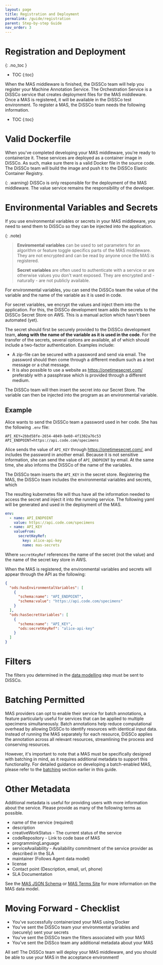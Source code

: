 ```yaml
---
layout: page
title: Registration and Deployment
permalink: /guide/registration
parent: Step-by-step Guide
nav_order: 3
---
```


# Registration and Deployment

{: .no_toc }

- TOC
{:toc}

When the MAS middleware is finished, the DiSSCo team will help you register your Machine Annotation
Service. The Orchestration Service is a DiSSCo service that creates deployment files for the MAS
middleware. Once a MAS is registered, it will be available in the DiSSCo test environment. To
register a MAS, the DiSSCo team needs the following information.

- TOC
{:toc}

# Valid Dockerfile

When you've completed developing your MAS middleware, you're ready to containerize it. These
services are deployed as a container image in DiSSCo. As such, make sure
there is a valid Docker file in the source code. The DiSSCo team will build the image and push it to
the DiSSCo Elastic Container Registry.

{: .warning}
DiSSCo is only responsible for the deployment of the MAS middleware. The value service
remains the responsibility of the developer.

# Environmental Variables and Secrets

If you use environmental variables or secrets in your MAS middleware, you need to send them to
DiSSCo so they can be injected into the application.

{: .note}
>
> **Enviromental variables** can be used to set parameters for an algorithm or feature toggle
> specifics
> parts of the MAS middleware. They are not encrypted and can be read by anyone once the MAS is
> registered.
>
> **Secret variables** are often used to authenticate with a service or are otherwise values you
> don't want exposed. They are encrypted and - naturally - are not publicly available.

For environmental variables, you can send the DiSSCo team the value of the variable and the name of
the variable as it is used in code.

For secret variables, we encrypt the values and inject them into the application. For this, the
DiSSCo development team adds the secrets to the DiSSCo Secret Store on AWS. This is a
manual action which hasn't been automated (yet).

The secret should first be securely provided to the DiSSCo development team, **along with the name
of the variable as it is used in the code**. For the transfer of the secrets, several options are
available, all of which should include a two-factor authentication.
Examples include:

- A zip-file can be secured with a password and send via email. The password should then come
  through a different medium
  such as a text message or a chat message.
- It is also possible to use a website as https://onetimesecret.com/ preferably with a passphrase
  which is provided through a different
  medium.

The DiSSCo team will then insert the secret into our Secret Store. The variable can then be injected
into the program as an environmental variable.

## Example

Alice wants to send the DiSSCo team a password used in her code. She has the following `.env` file:

```text
API_KEY=2bbd58fe-2654-4049-be60-4f1302a76c53
API_ENDPOINT=https://api.code.com/specimens
```

Alice sends the value of `API_KEY` through https://onetimesecret.com/, and includes the password in
another email. Because it is not sensitive information, she can send the value of `API_ENDPOINT` by
email. At the same time, she also informs the DiSSCo of the name of the variables.

The DiSSCo team inserts the `API_KEY` in the secret store. Registering the MAS, the DiSSCo team
includes the environmental variables and secrets, which

The resulting kubernetes file will thus have all the information needed to access the secret and
inject it into the running service. The following yaml will be generated and used in the deployment
of the MAS.

```yaml
env:
  - name: API_ENDPOINT
    value: https://api.code.com/specimens
  - name: API_KEY
    valueFrom:
      secretKeyRef:
        key: alice-api-key
        name: mas-secrets
```

Where `secretKeyRef` references the name of the secret (not the value) and the name of the secret
key store in AWS.

When the MAS is registered, the environmental variables and secrets will appear through the API as
the following:

```json
{
  "ods:hasEnvironmentalVariables": [
    {
      "schema:name": "API_ENDPOINT",
      "schema:value": "https://api.code.com/specimens"
    }
  ],
  "ods:hasSecretVariables": [
    {
      "schema:name": "API_KEY",
      "ods:secretKeyRef": "alice-api-key"
    }
  ]
}
```

# Filters

The filters you determined in the [data modelling](/guide/data-model) step must be sent to DiSSCo.

# Batching Permitted

MAS providers can opt to enable their service for batch annotations, a feature particularly useful
for services that can be applied to multiple specimens simultaneously. Batch annotations help reduce
computational overhead by allowing DiSSCo to identify resources with identical input data. Instead
of running the MAS separately for each resource, DiSSCo applies the annotation across all relevant
resources, streamlining the process and conserving resources.

However, it's important to note that a MAS must be specifically designed with batching in mind, as
it requires additional metadata to support this functionality. For detailed guidance on developing a
batch-enabled MAS, please refer to the [batching](#batching-annotations) section earlier in this
guide.

# Other Metadata

Additional metadata is useful for providing users with more information about the service. Please
provide as many of the following terms as possible.

- name of the service (required)
- description
- creativeWorkStatus - The current status of the service
- codeRepository - Link to code base of MAS
- programmingLanguage
- serviceAvailability - Availability commitment of the service provider as described in the SLA
- maintainer (Follows Agent data model)
- license
- Contact point (Description, email, url, phone)
- SLA Documentation

See
the [MAS JSON Schema](https://schemas.dissco.tech/schemas/fdo-type/machine-annotation-service/latest/machine-annotation-service.json)
or [MAS Terms Site](https://terms.dissco.tech/machine-annotation-service-terms)
for more information on the MAS data model.

# Moving Forward - Checklist

- You've successfully containerized your MAS using Docker
- You've sent the DiSSCo team your environmental variables and (securely) sent your secrets
- You've sent the DiSSCo team the filters associated with your MAS
- You've sent the DiSSco team any additional metadata about your MAS

All set! The DiSSCo team will deploy your MAS middleware, and you should be able to use your MAS in
the acceptance environment! 